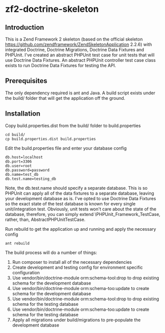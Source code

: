 zf2-doctrine-skeleton
=======================

Introduction
------------
This is a Zend Framework 2 skeleton (based on the official skeleton https://github.com/zendframework/ZendSkeletonApplication 2.2.6) with
integrated Doctrine, Doctrine Migrations, Doctrine Data Fixtures and PHPUnit. I've created an abstract PHPUnit test case for unit tests
that will use Doctrine Data Fixtures. An abstract PHPUnit controller test case class exists to run Doctrine Data Fixtures for testing the API.

Prerequisites
------------
The only dependency required is ant and Java. A build script exists under the build/ folder that will get the application off the ground.


Installation
------------
Copy build.properties.dist from the build/ folder to build.properties

```
cd build/
cp build.properties.dist build.properties
```

Edit the build.properties file and enter your database config

```
db.host=localhost
db.port=3306
db.user=root
db.password=password
db.name=test_db
db.test.name=testing_db
```

Note, the db.test.name should specify a separate database. This is so PHPUnit can apply all of the data fixtures to a separate database, leaving
your development database as is. I've opted to use Doctrine Data Fixtures so the exact state of the test database is known for every single
unit/integration test. Obviously, unit tests won't care about the state of the database, therefore, you can simply extend \PHPUnit_Framework_TestCase,
rather, than, AbstractPHPUnitTestCase.

Run rebuild to get the application up and running and apply the necessary config

```
ant rebuild
```

The build process will do a number of things:

1. Run composer to install all of the necessary dependencies
2. Create development and testing config for environment specific configuration
3. Use vendor/bin/doctrine-module orm:schema-tool:drop to drop existing schema for the development database
4. Use vendor/bin/doctrine-module orm:schema-too:update to create schema for the development database
5. Use vendor/bin/doctrine-module orm:schema-tool:drop to drop existing schema for the testing database
6. Use vendor/bin/doctrine-module orm:schema-too:update to create schema for the testing database
7. Apply all migrations under build/migrations to pre-populate the development database